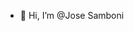 - 👋 Hi, I’m @Jose Samboni


<!---
josesamboni/josesamboni is a ✨ special ✨ repository because its `README.md` (this file) appears on your GitHub profile.
You can click the Preview link to take a look at your changes.
--->
